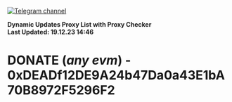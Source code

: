 [![Telegram channel](https://img.shields.io/endpoint?url=https://runkit.io/damiankrawczyk/telegram-badge/branches/master?url=https://t.me/n4z4v0d)](https://t.me/n4z4v0d) 

**Dynamic Updates Proxy List with Proxy Checker**  
**Last Updated: 19.12.23 14:46**

# DONATE (_any evm_) - 0xDEADf12DE9A24b47Da0a43E1bA70B8972F5296F2
